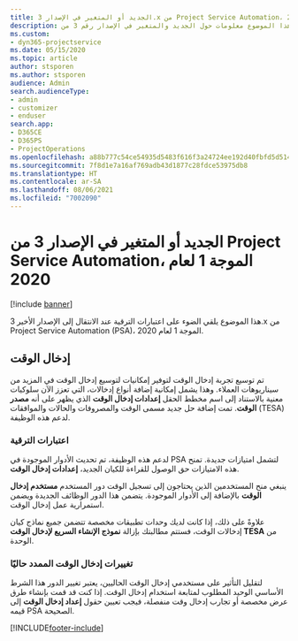 ```yaml
---
title: الجديد أو المتغير في الإصدار 3.x من Project Service Automation، الموجة 1 لعام 2020
description: يقدم هذا الموضوع معلومات حول الجديد والمتغير في الإصدار رقم 3 من Project Service Automation، الموجة 1 لعام 2020.
ms.custom:
- dyn365-projectservice
ms.date: 05/15/2020
ms.topic: article
author: stsporen
ms.author: stsporen
audience: Admin
search.audienceType:
- admin
- customizer
- enduser
search.app:
- D365CE
- D365PS
- ProjectOperations
ms.openlocfilehash: a88b777c54ce54935d5483f616f3a24724ee192d40fbfd5d514f990e958dd5ea
ms.sourcegitcommit: 7f8d1e7a16af769adb43d1877c28fdce53975db8
ms.translationtype: HT
ms.contentlocale: ar-SA
ms.lasthandoff: 08/06/2021
ms.locfileid: "7002090"
---
```

# <a name="whats-new-or-changed-in-project-service-automation-version-3-wave-1-2020"></a>الجديد أو المتغير في الإصدار 3 من Project Service Automation، الموجة 1 لعام 2020

[!include [banner](../includes/psa-now-project-operations.md)]

هذا الموضوع يلقي الضوء على اعتبارات الترقية عند الانتقال إلى الإصدار الأخير 3.x من Project Service Automation (PSA)، الموجة 1 لعام 2020.

## <a name="time-entry"></a>إدخال الوقت
تم توسيع تجربة إدخال الوقت لتوفير إمكانيات لتوسيع إدخال الوقت في المزيد من سيناريوهات العملاء. وهذا يشمل إمكانية إضافة أنواع إدخالات، التي تعزز الآن سلوكيات معنية بالاستناد إلى اسم مخطط الحقل **إعدادات إدخال الوقت** الذي يظهر على أنه **مصدر الوقت**. تمت إضافة حل جديد مسمى الوقت والمصروفات والحالات والموافقات (TESA) لدعم هذه الوظيفة.

### <a name="upgrade-consideration"></a>اعتبارات الترقية
لدعم هذه الوظيفة، تم تحديث الأدوار الموجودة في PSA لتشمل امتيازات جديدة. تمنح هذه الامتيازات حق الوصول للقراءة للكيان الجديد، **إعدادات إدخال الوقت**.

ينبغي منح المستخدمين الذين يحتاجون إلى تسجيل الوقت دور المستخدم **مستخدم إدخال الوقت** بالإضافة إلى الأدوار الموجودة. يتضمن هذا الدور الوظائف الجديدة ويضمن استمرارية عمل إدخال الوقت.

علاوةً على ذلك، إذا كانت لديك وحدات تطبيقات مخصصة تتضمن جميع نماذج كيان إدخالات الوقت، فستتم مطالبتك بإزالة **نموذج الإنشاء السريع لإدخال الوقت TESA‬‬** من الوحدة.

### <a name="currently-extended-time-entry-changes"></a>تغييرات إدخال الوقت الممدد حاليًا
لتقليل التأثير على مستخدمي إدخال الوقت الحاليين، يعتبر تغيير الدور هذا الشرط الأساسي الوحيد المطلوب لمتابعة استخدام إدخال الوقت. إذا كنت قد قمت بإنشاء طرق عرض مخصصة أو تجارب إدخال وقت منفصلة، فيجب تعيين حقول **إعداد إدخال الوقت** إلى قيمه PSA الصحيحة.


[!INCLUDE[footer-include](../includes/footer-banner.md)]